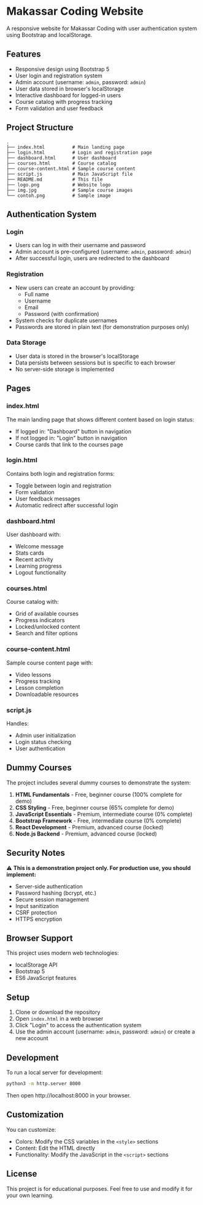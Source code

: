 # Makassar Coding Website

A responsive website for Makassar Coding with user authentication system using Bootstrap and localStorage.

## Features

- Responsive design using Bootstrap 5
- User login and registration system
- Admin account (username: `admin`, password: `admin`)
- User data stored in browser's localStorage
- Interactive dashboard for logged-in users
- Course catalog with progress tracking
- Form validation and user feedback

## Project Structure

```
.
├── index.html          # Main landing page
├── login.html          # Login and registration page
├── dashboard.html      # User dashboard
├── courses.html        # Course catalog
├── course-content.html # Sample course content
├── script.js           # Main JavaScript file
├── README.md           # This file
├── logo.png            # Website logo
├── img.jpg             # Sample course images
└── contoh.png          # Sample image
```

## Authentication System

### Login
- Users can log in with their username and password
- Admin account is pre-configured (username: `admin`, password: `admin`)
- After successful login, users are redirected to the dashboard

### Registration
- New users can create an account by providing:
  - Full name
  - Username
  - Email
  - Password (with confirmation)
- System checks for duplicate usernames
- Passwords are stored in plain text (for demonstration purposes only)

### Data Storage
- User data is stored in the browser's localStorage
- Data persists between sessions but is specific to each browser
- No server-side storage is implemented

## Pages

### index.html
The main landing page that shows different content based on login status:
- If logged in: "Dashboard" button in navigation
- If not logged in: "Login" button in navigation
- Course cards that link to the courses page

### login.html
Contains both login and registration forms:
- Toggle between login and registration
- Form validation
- User feedback messages
- Automatic redirect after successful login

### dashboard.html
User dashboard with:
- Welcome message
- Stats cards
- Recent activity
- Learning progress
- Logout functionality

### courses.html
Course catalog with:
- Grid of available courses
- Progress indicators
- Locked/unlocked content
- Search and filter options

### course-content.html
Sample course content page with:
- Video lessons
- Progress tracking
- Lesson completion
- Downloadable resources

### script.js
Handles:
- Admin user initialization
- Login status checking
- User authentication

## Dummy Courses

The project includes several dummy courses to demonstrate the system:

1. **HTML Fundamentals** - Free, beginner course (100% complete for demo)
2. **CSS Styling** - Free, beginner course (65% complete for demo)
3. **JavaScript Essentials** - Premium, intermediate course (0% complete)
4. **Bootstrap Framework** - Free, intermediate course (0% complete)
5. **React Development** - Premium, advanced course (locked)
6. **Node.js Backend** - Premium, advanced course (locked)

## Security Notes

⚠️ **This is a demonstration project only. For production use, you should implement:**
- Server-side authentication
- Password hashing (bcrypt, etc.)
- Secure session management
- Input sanitization
- CSRF protection
- HTTPS encryption

## Browser Support

This project uses modern web technologies:
- localStorage API
- Bootstrap 5
- ES6 JavaScript features

## Setup

1. Clone or download the repository
2. Open `index.html` in a web browser
3. Click "Login" to access the authentication system
4. Use the admin account (username: `admin`, password: `admin`) or create a new account

## Development

To run a local server for development:
```bash
python3 -m http.server 8000
```
Then open http://localhost:8000 in your browser.

## Customization

You can customize:
- Colors: Modify the CSS variables in the `<style>` sections
- Content: Edit the HTML directly
- Functionality: Modify the JavaScript in the `<script>` sections

## License

This project is for educational purposes. Feel free to use and modify it for your own learning.